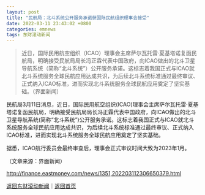 ```yaml
---
layout: post
title: "民航局：北斗系统公开服务承诺获国际民航组织理事会接受"
date: 2022-03-11 23:43:02 +0800
categories: emnews
tags: 东财滚动新闻
---
```

> 近日，国际民用航空组织（ICAO）理事会主席萨尔瓦托雷·夏基塔诺复函民航局，明确接受民航局局长冯正霖代表中国政府，向ICAO做出的北斗卫星导航系统（简称“北斗系统”）公开服务承诺。这标志着我国正式与ICAO就北斗系统服务全球民航应用达成共识，为后续北斗系统标准通过最终审议、正式纳入ICAO标准，进而实现北斗系统服务全球民航应用奠定了坚实基础。（界面新闻）

<p>民航局3月11日消息，近日，国际民用航空组织(ICAO)理事会主席萨尔瓦托雷·夏基塔诺复函民航局，明确接受民航局局长冯正霖代表中国政府，向ICAO做出的北斗卫星导航系统(简称“北斗系统”)公开服务承诺。这标志着我国正式与ICAO就北斗系统服务全球民航应用达成共识，为后续北斗系统标准通过最终审议、正式纳入ICAO标准，进而实现北斗系统服务全球民航应用奠定了坚实基础。</p>
 <p>据悉，ICAO航行委员会最终审查后，理事会正式审议时间大致为2023年1月。</p><p class="em_media">（文章来源：界面新闻）</p>

<http://finance.eastmoney.com/news/1351,202203112306650379.html>

[返回东财滚动新闻](//finews.withounder.com/emnews/)｜[返回首页](//finews.withounder.com/)